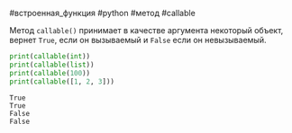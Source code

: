 #встроенная_функция #python #метод #callable

Метод `callable()` принимает в качестве аргумента некоторый объект, вернет `True`, если он вызываемый и `False` если он невызываемый.
```python
print(callable(int))
print(callable(list))
print(callable(100))
print(callable([1, 2, 3]))
```
```
True
True
False
False
```